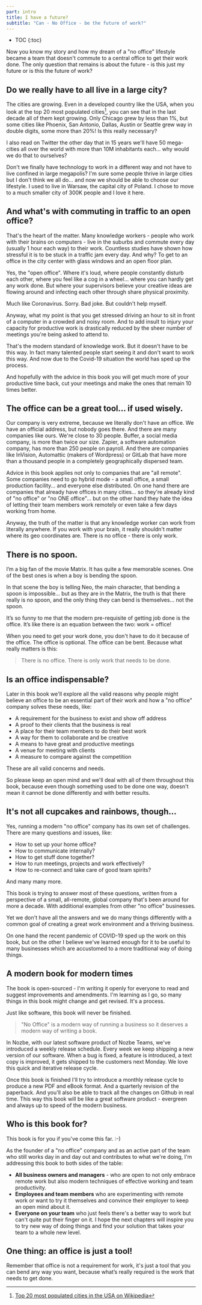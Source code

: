 ```yaml
---
part: intro
title: I have a future?
subtitle: "Can - No Office - be the future of work?"
---
```


* TOC
{:toc}

Now you know my story and how my dream of a "no office" lifestyle became a team that doesn't commute to a central office to get their work done. The only question that remains is about the future - is this just my future or is this the future of work?

## Do we really have to all live in a large city?

The cities are growing. Even in a developed country like the USA, when you look at the top 20 most populated cities[^1], you can see that in the last decade all of them kept growing. Only Chicago grew by less than 1%, but some cities like Phoenix, San Antonio, Dallas, Austin or Seattle grew way in double digits, some more than 20%! Is this really necessary?

I also read on Twitter the other day that in 15 years we'll have 50 mega-cities all over the world with more than 10M inhabitants each... why would we do that to ourselves?

Don't we finally have technology to work in a different way and not have to live confined in large megapolis? I'm sure some people thrive in large cities but I don't think we all do... and now we should be able to choose our lifestyle. I used to live in Warsaw, the capital city of Poland. I chose to move to a much smaller city of 300K people and I love it here.

## And what's with commuting in traffic to an open office?

That's the heart of the matter. Many knowledge workers - people who work with their brains on computers - live in the suburbs and commute every day (usually 1 hour each way) to their work. Countless studies have shown how stressful it is to be stuck in a traffic jam every day. And why? To get to an office in the city center with glass windows and an open floor plan.

Yes, the "open office". Where it's loud, where people constantly disturb each other, where you feel like a cog in a wheel... where you can hardly get any work done. But where your supervisors believe your creative ideas are flowing around and infecting each other through share physical proximity.

Much like Coronavirus. Sorry. Bad joke. But couldn't help myself.

Anyway, what my point is that you get stressed driving an hour to sit in front of a computer in a crowded and noisy room. And to add insult to injury your capacity for productive work is drastically reduced by the sheer number of meetings you're being asked to attend to.

That's the modern standard of knowledge work. But it doesn't have to be this way. In fact many talented people start seeing it and don't want to work this way. And now due to the Covid-19 situation the world has sped up the process.

And hopefully with the advice in this book you will get much more of your productive time back, cut your meetings and make the ones that remain 10 times better.

## The office can be a great tool... if used wisely.

Our company is very extreme, because we literally don't have an office. We have an official address, but nobody goes there. And there are many companies like ours. We're close to 30 people. Buffer, a social media company, is more than twice our size. Zapier, a software automation company, has more than 250 people on payroll. And there are companies like InVision, Automattic (makers of Wordpress) or GitLab that have more than a thousand people in a completely geographically dispersed team.

Advice in this book applies not only to companies that are "all remote". Some companies need to go hybrid mode - a small office, a small production facility... and everyone else distributed. On one hand there are companies that already have offices in many cities... so they're already kind of "no office" or "no ONE office"... but on the other hand they hate the idea of letting their team members work remotely or even take a few days working from home.

Anyway, the truth of the matter is that any knowledge worker can work from literally anywhere. If you work with your brain, it really shouldn't matter where its geo coordinates are. There is no office - there is only work.

## There is no spoon.

I’m a big fan of the movie Matrix. It has quite a few memorable scenes. One of the best ones is when a boy is bending the spoon. 

In that scene the boy is telling Neo, the main character, that bending a spoon is impossible... but as they are in the Matrix, the truth is that there really is no spoon, and the only thing they can bend is themselves... not the spoon.

It’s so funny to me that the modern pre-requisite of getting job done is the office. It’s like there is an equation between the two: work = office!

When you need to get your work done, you don't have to do it because of the office. The office is optional. The office can be bent. Because what really matters is this:

> There is no office. There is only work that needs to be done.

## Is an office indispensable?

Later in this book we'll explore all the valid reasons why people might believe an office to be an essential part of their work and how a "no office" company solves these needs, like:

- A requirement for the business to exist and show off address
- A proof to their clients that the business is real
- A place for their team members to do their best work
- A way for them to collaborate and be creative
- A means to have great and productive meetings
- A venue for meeting with clients
- A measure to compare against the competition

These are all valid concerns and needs.

So please keep an open mind and we'll deal with all of them throughout this book, because even though something used to be done one way, doesn't mean it cannot be done differently and with better results.

## It's not all cupcakes and rainbows, though...

Yes, running a modern "no office" company has its own set of challenges. There are many questions and issues, like:

- How to set up your home office?
- How to communicate internally?
- How to get stuff done together?
- How to run meetings, projects and work effectively?
- How to re-connect and take care of good team spirits?

And many many more.

This book is trying to answer most of these questions, written from a perspective of a small, all-remote, global company that's been around for more a decade. With additional examples from other "no office" businesses.

Yet we don't have all the answers and we do many things differently with a common goal of creating a great work environment and a thriving business.

On one hand the recent pandemic of COVID-19 sped up the work on this book, but on the other I believe we've learned enough for it to be useful to many businesses which are accustomed to a more traditional way of doing things.

## A modern book for modern times

The book is open-sourced - I'm writing it openly for everyone to read and suggest improvements and amendments. I'm learning as I go, so many things in this book might change and get revised. It's a process.

Just like software, this book will never be finished.

> "No Office" is a modern way of running a business so it deserves a modern way of writing a book.

In Nozbe, with our latest software product of Nozbe Teams, we've introduced a weekly release schedule. Every week we keep shipping a new version of our software. When a bug is fixed, a feature is introduced, a text copy is improved, it gets shipped to the customers next Monday. We love this quick and iterative release cycle.

Once this book is finished I'll try to introduce a monthly release cycle to produce a new PDF and eBook format. And a quarterly revision of the paperback. And you'll also be able to track all the changes on Github in real time. This way this book will be like a great software product - evergreen and always up to speed of the modern business.

## Who is this book for?

This book is for you if you've come this far. :-)

As the founder of a "no office" company and as an active part of the team who still works day in and day out and contributes to what we're doing, I'm addressing this book to both sides of the table:

- **All business owners and managers** - who are open to not only embrace remote work but also modern techniques of effective working and team productivity.
- **Employees and team members** who are experimenting with remote work or want to try it themselves and convince their employer to keep an open mind about it.
- **Everyone on your team** who just feels there's a better way to work but can't quite put their finger on it. I hope the next chapters will inspire you to try new way of doing things and find your solution that takes your team to a whole new level.

## One thing: an office is just a tool!

Remember that office is not a requirement for work, it's just a tool that you can bend any way you want, because what’s really required is the work that needs to get done.

[^1]: [Top 20 most populated cities in the USA on Wikipedia](https://en.wikipedia.org/wiki/List_of_United_States_cities_by_population)